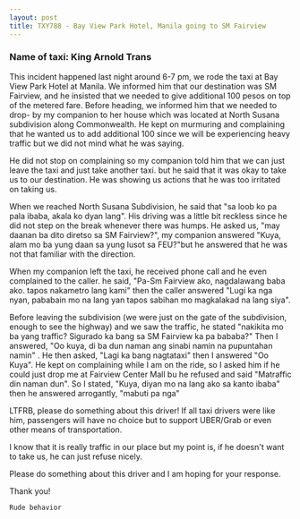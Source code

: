```yaml
---
layout: post
title: TXY788 - Bay View Park Hotel, Manila going to SM Fairview
---
```


### Name of taxi: King Arnold Trans

This incident happened last night around 6-7 pm, we rode the taxi at Bay View Park Hotel at Manila. We informed him that our destination was SM Fairview, and he insisted that we needed to give additional 100 pesos on top of the metered fare. Before heading, we informed him that we needed to drop- by my companion to her house which was located at North Susana subdivision along Commonwealth. He kept on murmuring and complaining that he wanted us to add additional 100 since we will be experiencing heavy traffic but we did not mind what he was saying.

He did not stop on complaining so my companion told him that we can just leave the taxi and just take another taxi. but he said that it was okay to take us to our destination. He was showing us actions that he was too irritated on taking us.

When we reached North Susana Subdivision, he said that "sa loob ko pa pala ibaba, akala ko dyan lang". His driving was a little bit reckless since he did not step on the break whenever there was humps. He asked us, "may daanan ba dito diretso sa SM Fairview?", my companion answered "Kuya, alam mo ba yung daan sa yung lusot sa FEU?"but he answered that he was not that familiar with the direction.

When my companion left the taxi, he received phone call and he even complained to the caller. he said, "Pa-Sm Fairview ako, nagdalawang baba ako. tapos nakametro lang kami" then the caller answered "Lugi ka nga nyan, pababain mo na lang yan tapos sabihan mo magkalakad na lang siya".

Before leaving the subdivision (we were just on the gate of the subdivision, enough to see the highway) and we saw the traffic, he stated "nakikita mo ba yang traffic? Sigurado ka bang sa SM Fairview ka pa bababa?" Then I answered, "Oo kuya, di ba dun naman ang sinabi namin na pupuntahan namin" . He then asked, "Lagi ka bang nagtataxi" then I answered "Oo Kuya". He kept on complaining while I am on the ride, so I asked him if he could just drop me at Fairview Center Mall bu he refused and said "Matraffic din naman dun". So I stated, "Kuya, diyan mo na lang ako sa kanto ibaba" then he answered arrogantly, "mabuti pa nga"

LTFRB, please do something about this driver! If all taxi drivers were like him, passengers will have no choice but to support UBER/Grab or even other means of transportation.

I know that it is really traffic in our place but my point is, if he doesn't want to take us, he can just refuse nicely. 

Please do something about this driver and I am hoping for your response.

Thank you!


```Rude behavior```
